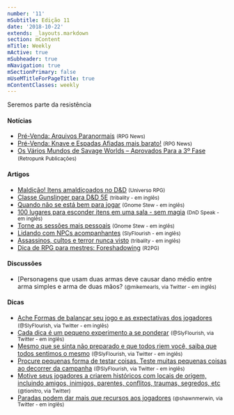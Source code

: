 ```yaml
---
number: '11'
mSubtitle: Edição 11
date: '2018-10-22'
extends: _layouts.markdown
section: mContent
mTitle: Weekly
mActive: true
mSubheader: true
mNavigation: true
mSectionPrimary: false
mUseMTitleForPageTitle: true
mContentClasses: weekly
---
```


Seremos parte da resistência

#### Notícias

- [Pré-Venda: Arquivos Paranormais] <small>(RPG News)</small>
- [Pré-Venda: Knave e Espadas Afiadas mais barato!] <small>(RPG News)</small>
- [Os Vários Mundos de Savage Worlds – Aprovados Para a 3º Fase] <small>(Retropunk Publicações)</small>

#### Artigos

- [Maldição! Itens amaldiçoados no D&D] <small>(Universo RPG)</small>
- [Classe Gunslinger para D&D 5E] <small>(tribality - em inglês)</small>
- [Quando não se está bem para jogar] <small>(Gnome Stew - em inglês)</small>
- [100 lugares para esconder itens em uma sala - sem magia] <small>(DnD Speak - em inglês)</small>
- [Torne as sessões mais pessoais] <small>(Gnome Stew - em inglês)</small>
- [Lidando com NPCs acompanhantes] <small>(SlyFlourish - em inglês)</small>
- [Assassinos, cultos e terror nunca visto] <small>(tribality - em inglês)</small>
- [Dica de RPG para mestres: Foreshadowing] <small>(R2PG)</small>

#### Discussões

- [Personagens que usam duas armas deve causar dano médio entre arma simples e arma de duas mãos? <small>(@mikemearls, via Twitter - em inglês)</small>

#### Dicas

- [Ache Formas de balançar seu jogo e as expectativas dos jogadores] <small>(@SlyFlourish, via Twitter - em inglês)</small>
- [Cada dica é um pequeno experimento a se ponderar] <small>(@SlyFlourish, via Twitter - em inglês)</small>
- [Mesmo que se sinta não preparado e que todos riem você, saiba que todos sentimos o mesmo] <small>(@SlyFlourish, via Twitter - em inglês)</small>
- [Procure pequenas forma de testar coisas. Teste muitas pequenas coisas ao decorrer da campanha] <small>(@SlyFlourish, via Twitter - em inglês)</small>
- [Motive seus jogadores a criarem históricos com locais de origem, incluindo amigos, inimigos, parentes, conflitos, traumas, segredos, etc] <small>(@tionitro, via Twitter)</small>
- [Paradas podem dar mais que recursos aos jogadores] <small>(@shawnmerwin, via Twitter - em inglês)</small>

[Maldição! Itens amaldiçoados no D&D]: https://universorpg.com/espada-e-magia/dicas/maldicao-itens-amaldicoados-no-dd/
[Classe Gunslinger para D&D 5E]: https://www.tribality.com/2018/10/27/gunslinger-class-dd-5e/
[Quando não se está bem para jogar]: https://gnomestew.com/game-mastering/gming-advice/when-youre-not-feeling-it/
[100 lugares para esconder itens em uma sala - sem magia]: http://dndspeak.com/2018/10/100-places-to-hide-an-item-in-a-room-without-magic/
[Torne as sessões mais pessoais]: https://gnomestew.com/game-mastering/35622/
[Lidando com NPCs acompanhantes]: http://slyflourish.com/tag-along_npcs.html
[Assassinos, cultos e terror nunca visto]: https://www.tribality.com/2018/10/19/slashers-cults-and-unseen-terror/
[Dica de RPG para mestres: Foreshadowing]: http://www.r2pg.com.br/2018/10/23/dica-de-rpg-foreshadowing/
[Pré-Venda: Arquivos Paranormais]: https://newsrpg.wordpress.com/2018/10/25/pre-venda-arquivos-paranormais/
[Os Vários Mundos de Savage Worlds – Aprovados Para a 3º Fase]: http://retropunk.net/editora/os-varios-mundos-de-savage-worlds-aprovados-para-3o-fase/ 
[Pré-Venda: Knave e Espadas Afiadas mais barato!]: https://newsrpg.wordpress.com/2018/10/23/pre-venda-knave-e-espadas-afiadas-mais-barato/
[Personagens que usam duas armas deve causar dano médio entre arma simples e arma de duas mãos?]: https://twitter.com/mikemearls/status/1054618837037985797
[Ache Formas de balançar seu jogo e as expectativas dos jogadores]: https://twitter.com/SlyFlourish/status/1054779966024495105
[Cada dica é um pequeno experimento a se ponderar]: https://twitter.com/SlyFlourish/status/1055817604684750850
[Mesmo que se sinta não preparado e que todos riem você, saiba que todos sentimos o mesmo]: https://twitter.com/SlyFlourish/status/1055867237855301638
[Procure pequenas forma de testar coisas. Teste muitas pequenas coisas ao decorrer da campanha]: https://twitter.com/SlyFlourish/status/1056621918244233222
[Motive seus jogadores a criarem históricos com locais de origem, incluindo amigos, inimigos, parentes, conflitos, traumas, segredos, etc]: https://twitter.com/tionitro/status/1055258003602063360
[Paradas podem dar mais que recursos aos jogadores]: https://twitter.com/shawnmerwin/status/1054767854330019840
